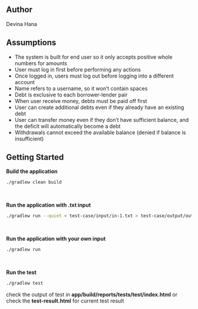 ## Author
Devina Hana<br>

## Assumptions
- The system is built for end user so it only accepts positive whole numbers for amounts
- User must log in first before performing any actions
- Once logged in, users must log out before logging into a different account
- Name refers to a username, so it won’t contain spaces
- Debt is exclusive to each borrower-lender pair
- When user receive money, debts must be paid off first
- User can create additional debts even if they already have an existing debt
- User can transfer money even if they don’t have sufficient balance, and the deficit will automatically become a debt
- Withdrawals cannot exceed the available balance (denied if balance is insufficient)

## Getting Started
**Build the application**
```bash
./gradlew clean build
```
<br>

**Run the application with .txt input**
```bash
./gradlew run --quiet < test-case/input/in-1.txt > test-case/output/out-1.txt
```
<br>

**Run the application with your own input**
```bash
./gradlew run
```
<br>

**Run the test**
```bash
./gradlew test
```
check the output of test in **app/build/reports/tests/test/index.html** or check the **test-result.html** for current test result